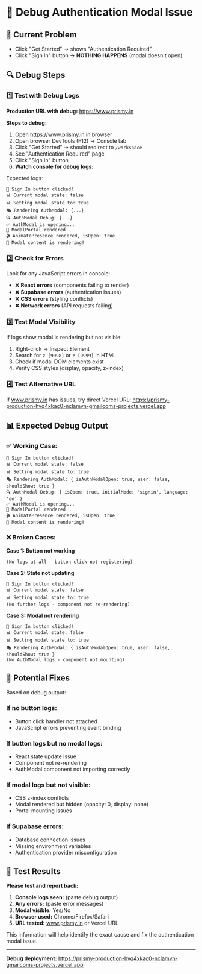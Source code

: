 # 🐛 Debug Authentication Modal Issue

## 🎯 Current Problem

- Click "Get Started" → shows "Authentication Required"
- Click "Sign In" button → **NOTHING HAPPENS** (modal doesn't open)

## 🔍 Debug Steps

### 1️⃣ **Test with Debug Logs**

**Production URL with debug:** https://www.prismy.in

**Steps to debug:**

1. Open https://www.prismy.in in browser
2. Open browser DevTools (F12) → Console tab
3. Click "Get Started" → should redirect to `/workspace`
4. See "Authentication Required" page
5. Click "Sign In" button
6. **Watch console for debug logs:**

Expected logs:

```
🔘 Sign In button clicked!
📊 Current modal state: false
📊 Setting modal state to: true
🎭 Rendering AuthModal: {...}
🔍 AuthModal Debug: {...}
✅ AuthModal is opening...
🎪 ModalPortal rendered
🎬 AnimatePresence rendered, isOpen: true
🚀 Modal content is rendering!
```

### 2️⃣ **Check for Errors**

Look for any JavaScript errors in console:

- ❌ **React errors** (components failing to render)
- ❌ **Supabase errors** (authentication issues)
- ❌ **CSS errors** (styling conflicts)
- ❌ **Network errors** (API requests failing)

### 3️⃣ **Test Modal Visibility**

If logs show modal is rendering but not visible:

1. Right-click → Inspect Element
2. Search for `z-[9998]` or `z-[9999]` in HTML
3. Check if modal DOM elements exist
4. Verify CSS styles (display, opacity, z-index)

### 4️⃣ **Test Alternative URL**

If www.prismy.in has issues, try direct Vercel URL:
https://prismy-production-hvq4xkac0-nclamvn-gmailcoms-projects.vercel.app

## 📊 Expected Debug Output

### ✅ **Working Case:**

```
🔘 Sign In button clicked!
📊 Current modal state: false
📊 Setting modal state to: true
🎭 Rendering AuthModal: { isAuthModalOpen: true, user: false, shouldShow: true }
🔍 AuthModal Debug: { isOpen: true, initialMode: 'signin', language: 'en' }
✅ AuthModal is opening...
🎪 ModalPortal rendered
🎬 AnimatePresence rendered, isOpen: true
🚀 Modal content is rendering!
```

### ❌ **Broken Cases:**

**Case 1: Button not working**

```
(No logs at all - button click not registering)
```

**Case 2: State not updating**

```
🔘 Sign In button clicked!
📊 Current modal state: false
📊 Setting modal state to: true
(No further logs - component not re-rendering)
```

**Case 3: Modal not rendering**

```
🔘 Sign In button clicked!
📊 Current modal state: false
📊 Setting modal state to: true
🎭 Rendering AuthModal: { isAuthModalOpen: true, user: false, shouldShow: true }
(No AuthModal logs - component not mounting)
```

## 🔧 Potential Fixes

Based on debug output:

### **If no button logs:**

- Button click handler not attached
- JavaScript errors preventing event binding

### **If button logs but no modal logs:**

- React state update issue
- Component not re-rendering
- AuthModal component not importing correctly

### **If modal logs but not visible:**

- CSS z-index conflicts
- Modal rendered but hidden (opacity: 0, display: none)
- Portal mounting issues

### **If Supabase errors:**

- Database connection issues
- Missing environment variables
- Authentication provider misconfiguration

## 📝 Test Results

**Please test and report back:**

1. **Console logs seen:** (paste debug output)
2. **Any errors:** (paste error messages)
3. **Modal visible:** Yes/No
4. **Browser used:** Chrome/Firefox/Safari
5. **URL tested:** www.prismy.in or Vercel URL

This information will help identify the exact cause and fix the authentication modal issue.

---

**Debug deployment:** https://prismy-production-hvq4xkac0-nclamvn-gmailcoms-projects.vercel.app
